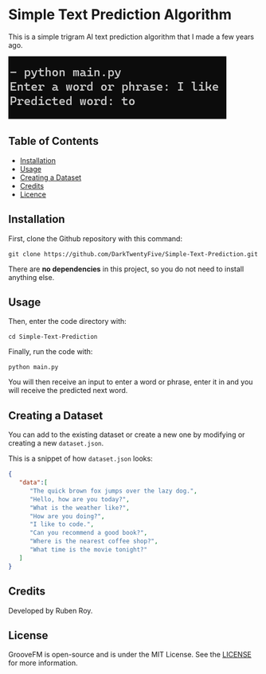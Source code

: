 # Simple Text Prediction Algorithm

This is a simple trigram AI text prediction algorithm that I made a few years ago.

![Image](image.png)

## Table of Contents

- [Installation](#installation)
- [Usage](#usage)
- [Creating a Dataset](#creating-a-dataset)
- [Credits](#credits)
- [Licence](#licence)

## Installation 

First, clone the Github repository with this command:
```
git clone https://github.com/DarkTwentyFive/Simple-Text-Prediction.git
```
There are **no dependencies** in this project, so you do not need to install anything else.

## Usage

Then, enter the code directory with:
```
cd Simple-Text-Prediction
```

Finally, run the code with:
```
python main.py
```

You will then receive an input to enter a word or phrase, enter it in and you will receive the predicted next word.

## Creating a Dataset

You can add to the existing dataset or create a new one by modifying or creating a new `dataset.json`.

This is a snippet of how `dataset.json` looks:

```json
{
   "data":[
      "The quick brown fox jumps over the lazy dog.",
      "Hello, how are you today?",
      "What is the weather like?",
      "How are you doing?",
      "I like to code.",
      "Can you recommend a good book?",
      "Where is the nearest coffee shop?",
      "What time is the movie tonight?"
   ]
}
```

## Credits

Developed by Ruben Roy.

## License

GrooveFM is open-source and is under the MIT License. See the [LICENSE](LICENSE) for more information.
